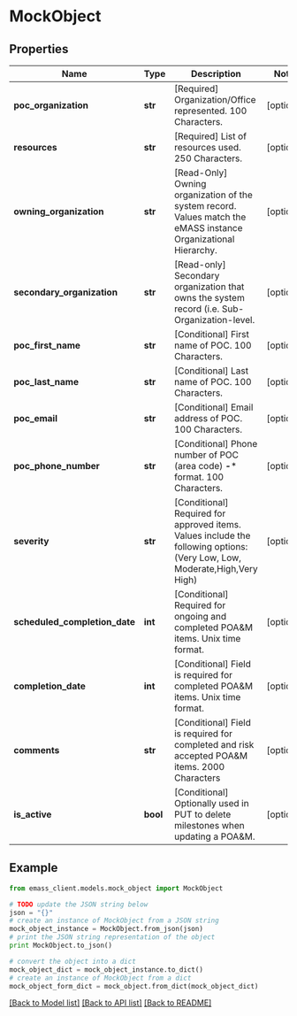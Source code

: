# MockObject


## Properties
Name | Type | Description | Notes
------------ | ------------- | ------------- | -------------
**poc_organization** | **str** | [Required] Organization/Office represented. 100 Characters. | [optional] 
**resources** | **str** | [Required] List of resources used. 250 Characters. | [optional] 
**owning_organization** | **str** | [Read-Only] Owning organization of the system record. Values match the eMASS instance Organizational Hierarchy. | [optional] 
**secondary_organization** | **str** | [Read-only] Secondary organization that owns the system record (i.e. Sub-Organization-level. | [optional] 
**poc_first_name** | **str** | [Conditional] First name of POC. 100 Characters. | [optional] 
**poc_last_name** | **str** | [Conditional] Last name of POC. 100 Characters. | [optional] 
**poc_email** | **str** | [Conditional] Email address of POC. 100 Characters. | [optional] 
**poc_phone_number** | **str** | [Conditional] Phone number of POC (area code) ***-**** format. 100 Characters. | [optional] 
**severity** | **str** | [Conditional] Required for approved items. Values include the following options: (Very Low, Low, Moderate,High,Very High) | [optional] 
**scheduled_completion_date** | **int** | [Conditional] Required for ongoing and completed POA&amp;M items. Unix time format. | [optional] 
**completion_date** | **int** | [Conditional] Field is required for completed POA&amp;M items. Unix time format. | [optional] 
**comments** | **str** | [Conditional] Field is required for completed and risk accepted POA&amp;M items. 2000 Characters | [optional] 
**is_active** | **bool** | [Conditional] Optionally used in PUT to delete milestones when updating a POA&amp;M. | [optional] 

## Example

```python
from emass_client.models.mock_object import MockObject

# TODO update the JSON string below
json = "{}"
# create an instance of MockObject from a JSON string
mock_object_instance = MockObject.from_json(json)
# print the JSON string representation of the object
print MockObject.to_json()

# convert the object into a dict
mock_object_dict = mock_object_instance.to_dict()
# create an instance of MockObject from a dict
mock_object_form_dict = mock_object.from_dict(mock_object_dict)
```
[[Back to Model list]](../README.md#documentation-for-models) [[Back to API list]](../README.md#documentation-for-api-endpoints) [[Back to README]](../README.md)


